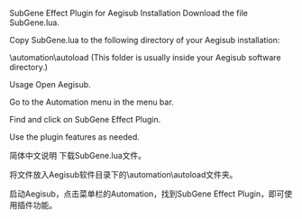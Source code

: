 SubGene Effect Plugin for Aegisub
Installation
Download the file SubGene.lua.

Copy SubGene.lua to the following directory of your Aegisub installation:


\automation\autoload
(This folder is usually inside your Aegisub software directory.)

Usage
Open Aegisub.

Go to the Automation menu in the menu bar.

Find and click on SubGene Effect Plugin.

Use the plugin features as needed.

简体中文说明
下载SubGene.lua文件。

将文件放入Aegisub软件目录下的\automation\autoload文件夹。

启动Aegisub，点击菜单栏的Automation，找到SubGene Effect Plugin，即可使用插件功能。

